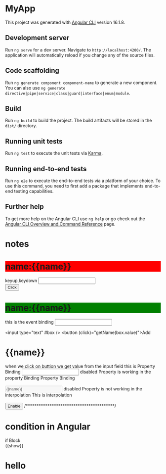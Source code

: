 # MyApp

This project was generated with [Angular CLI](https://github.com/angular/angular-cli) version 16.1.8.

## Development server

Run `ng serve` for a dev server. Navigate to `http://localhost:4200/`. The application will automatically reload if you change any of the source files.

## Code scaffolding

Run `ng generate component component-name` to generate a new component. You can also use `ng generate directive|pipe|service|class|guard|interface|enum|module`.

## Build

Run `ng build` to build the project. The build artifacts will be stored in the `dist/` directory.

## Running unit tests

Run `ng test` to execute the unit tests via [Karma](https://karma-runner.github.io).

## Running end-to-end tests

Run `ng e2e` to execute the end-to-end tests via a platform of your choice. To use this command, you need to first add a package that implements end-to-end testing capabilities.

## Further help

To get more help on the Angular CLI use `ng help` or go check out the [Angular CLI Overview and Command Reference](https://angular.io/cli) page.

# notes
   <h1 (mouseover)="getName('over-hello')" style="background-color: red;">name:{{name}}</h1>
  keyup,keydown
  <input type="text" #box (blur)="getName(box.value)"/>
  <br>
  <button (click)="getName('e')">Click</button>
  <h1 (mouseleave)="getName('leave-hello')" style="background-color: green;">name:{{name}}</h1>
 this is the event binding
   <input type="text" (keyup)="getName($event)"/>
  
   <input type="text" #box />
 <button (click)="getName(box.value)">Add</button>
 <h1>{{name}}</h1> when we click on buttion we get value from the input field
this is Property Binding 
 <input type="text" [disabled]="disable" [value]="name">
 disabled Property is working in the property Binding
  Property Binding 
 <br> <br>
 <input type="text"  disabled={{disable}} value={{name}}>
 disabled Property is not working in the interpolation
 This is interpolation
 <br><br>
 <button (click)="enablebox()">Enable</button>
 /*****************************************/
  <h1>condition in Angular</h1>
 <div *ngIf="show else elseBlock">
  if Block
 </div>
 <ng-template [ngIf]="show==true">
   {{show}}
 </ng-template>
 <ng-template #elseBlock>
        <h1>hello</h1>
 </ng-template>
